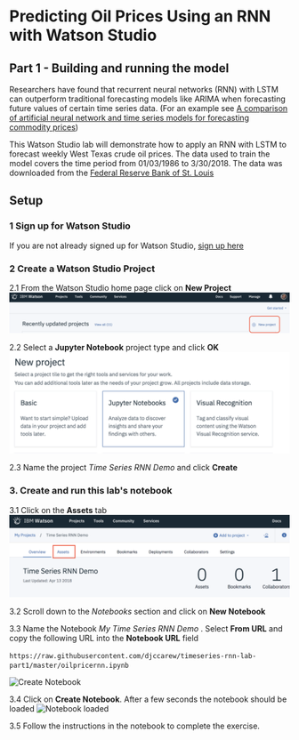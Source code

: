 #  Predicting Oil Prices Using an RNN with Watson Studio 

## Part 1 - Building and running the model

Researchers have found  that recurrent neural networks (RNN) with LSTM can outperform traditional forecasting models like ARIMA when  forecasting future values of certain  time series data. (For an example see [A comparison of artificial neural network and time series models for forecasting commodity prices](https://www.sciencedirect.com/science/article/pii/0925231295000208))

This Watson Studio lab  will demonstrate how to apply an RNN with LSTM to forecast weekly West Texas crude oil prices. The data used to train the model covers the time period  from 01/03/1986 to 3/30/2018. The data  was downloaded from the [Federal Reserve Bank of St. Louis](https://fred.stlouisfed.org)

##  Setup

### 1 Sign up for Watson Studio 

If you are not already signed up for Watson Studio, [sign up here](https://www.ibm.com/cloud/watson-studio)

### 2 Create a Watson Studio Project 

2.1 From the Watson Studio home page click on **New Project**
![New Project](images/ss1.png)


2.2 Select a **Jupyter Notebook** project type and click **OK**
![Jupyter Notebook](images/ss2.png)

2.3 Name the project *Time Series RNN Demo* and click **Create**

### 3. Create  and run this lab's notebook

3.1 Click on the **Assets** tab 
![Assets](images/ss3.png)

3.2 Scroll down to the *Notebooks* section and click on **New Notebook**

3.3 Name the Notebook *My Time Series RNN Demo* . Select **From URL** and copy the following URL into the **Notebook URL** field

```https://raw.githubusercontent.com/djccarew/timeseries-rnn-lab-part1/master/oilpricernn.ipynb```

![Create Notebook](images/ss4.png)

3.4 Click on **Create Notebook**. After a few seconds the notebook should be loaded
![Notebook loaded](images/ss5.png)

3.5 Follow the instructions in the notebook to complete the exercise. 